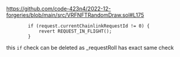 https://github.com/code-423n4/2022-12-forgeries/blob/main/src/VRFNFTRandomDraw.sol#L175

```
        if (request.currentChainlinkRequestId != 0) {
            revert REQUEST_IN_FLIGHT();
        }
```

this `if` check can be deleted as _requestRoll has exact same check